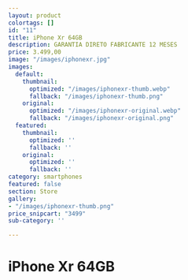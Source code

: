 ```yaml
---
layout: product
colortags: []
id: "11"
title: iPhone Xr 64GB
description: GARANTIA DIRETO FABRICANTE 12 MESES
price: 3.499,00
image: "/images/iphonexr.jpg"
images:
  default:
    thumbnail:
      optimized: "/images/iphonexr-thumb.webp"
      fallback: "/images/iphonexr-thumb.png"
    original:
      optimized: "/images/iphonexr-original.webp"
      fallback: "/images/iphonexr-original.png"
  featured:
    thumbnail:
      optimized: ''
      fallback: ''
    original:
      optimized: ''
      fallback: ''
category: smartphones
featured: false
section: Store
gallery:
- "/images/iphonexr-thumb.png"
price_snipcart: "3499"
sub-category: ''

---
```

# iPhone Xr 64GB